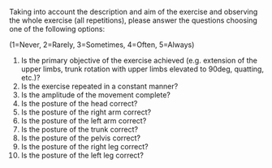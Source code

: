 Taking into account the description and aim of the exercise and observing the whole exercise (all repetitions), please answer the questions choosing one of the following options:

(1=Never, 2=Rarely, 3=Sometimes, 4=Often, 5=Always)

1. Is the primary objective of the exercise achieved (e.g. extension of the upper limbs, trunk rotation with upper limbs elevated to 90deg, quatting, etc.)?
2. Is the exercise repeated in a constant manner?
3. Is the amplitude of the movement complete?
4. Is the posture of the head correct?
5. Is the posture of the right arm correct?
6. Is the posture of the left arm correct?
7. Is the posture of the trunk correct?
8. Is the posture of the pelvis correct?
9. Is the posture of the right leg correct?
10. Is the posture of the left leg correct?